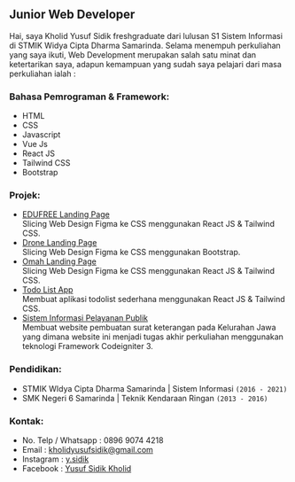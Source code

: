 ## Junior Web Developer 
Hai, saya Kholid Yusuf Sidik freshgraduate dari lulusan S1 Sistem Informasi di STMIK Widya Cipta Dharma Samarinda. Selama menempuh perkuliahan yang saya ikuti, Web Development merupakan salah satu minat dan ketertarikan saya, adapun kemampuan yang sudah saya pelajari dari masa perkuliahan ialah : 

### Bahasa Pemrograman & Framework:

 - HTML
 - CSS
 - Javascript
 - Vue Js
 - React JS
 - Tailwind CSS
 - Bootstrap

### Projek:
- [EDUFREE Landing Page](https://yusufsidik.github.io/edufree/) <br>
  Slicing Web Design Figma ke CSS menggunakan React JS & Tailwind CSS.
- [Drone Landing Page](https://yusufsidik.github.io/landing-page-drone/) <br>
  Slicing Web Design Figma ke CSS menggunakan Bootstrap.
- [Omah Landing Page](https://yusufsidik.github.io/omah/) <br>
  Slicing Web Design Figma ke CSS menggunakan React JS & Tailwind CSS.
- [Todo List App](https://yusufsidik.github.io/todolist/) <br>
  Membuat aplikasi todolist sederhana menggunakan React JS & Tailwind CSS.
- [Sistem Informasi Pelayanan Publik](http://keljawa22.epizy.com)<br>
  Membuat website pembuatan surat keterangan pada Kelurahan Jawa yang dimana website ini menjadi tugas akhir perkuliahan menggunakan teknologi Framework Codeigniter 3.
  
### Pendidikan:
- STMIK WIdya Cipta Dharma Samarinda | Sistem Informasi `(2016 - 2021)`
- SMK Negeri 6 Samarinda | Teknik Kendaraan Ringan `(2013 - 2016)`


### Kontak:
- No. Telp / Whatsapp : 0896 9074 4218
- Email               : kholidyusufsidik@gmail.com
- Instagram           : [y.sidik](https://instagram.com/y.sidik)
- Facebook            : [Yusuf Sidik Kholid](https://facebook.com/ysidik1)

